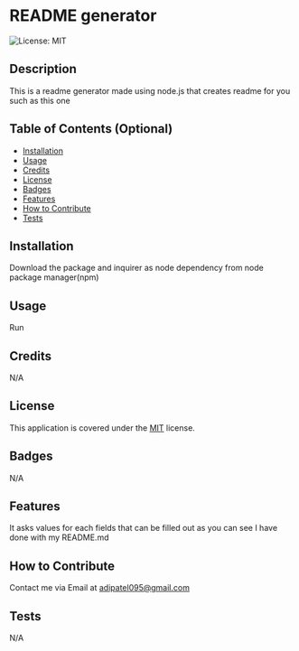 # README generator

![License: MIT](https://img.shields.io/badge/License-MIT-yellow.svg)


## Description
This is a readme generator made using node.js that creates readme for you such as this one

## Table of Contents (Optional)
- [Installation](#installation)
- [Usage](#usage)
- [Credits](#credits)
- [License](#license)
- [Badges](#badges)
- [Features](#features)
- [How to Contribute](#how-to-contribute)
- [Tests](#tests)

## Installation
Download the package and inquirer as node dependency from node package manager(npm)

## Usage
Run 

## Credits
N/A

## License
This application is covered under the [MIT](https://opensource.org/licenses/MIT) license.


## Badges
N/A

## Features
It asks values for each fields that can be filled out as you can see I have done with my README.md

## How to Contribute
Contact me via Email at adipatel095@gmail.com

## Tests
N/A
